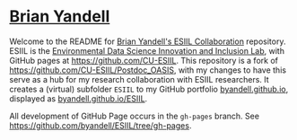 # [Brian Yandell](https://byandell.github.io/ESIIL)

Welcome to the README for 
[Brian Yandell's ESIIL Collaboration](https://byandell.github.io/ESIIL) repository.
ESIIL is the [Environmental Data Science Innovation and Inclusion Lab](https://esiil.org),
with GitHub pages at
<https://github.com/CU-ESIIL>.
This repository is a fork of
<https://github.com/CU-ESIIL/Postdoc_OASIS>,
with my changes to have this serve as a hub for my research
collaboration with ESIIL researchers.
It creates a (virtual) subfolder `ESIIL` to my GitHub portfolio
[byandell.github.io](https://byandell.github.io),
displayed as
[byandell.github.io/ESIIL](https://byandell.github.io/ESIIL).

All development of GitHub Page occurs in the `gh-pages` branch.
See <https://github.com/byandell/ESIIL/tree/gh-pages>.